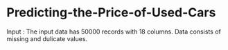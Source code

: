 # Predicting-the-Price-of-Used-Cars



Input : 
The input data has 50000 records with 18 columns.
Data consists of missing and dulicate values.
